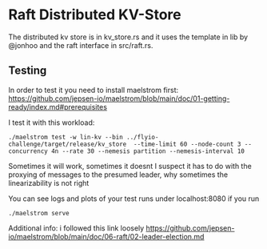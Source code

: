 # Raft Distributed KV-Store

The distributed kv store is in kv_store.rs and it uses the template in lib by @jonhoo and the raft interface in src/raft.rs.

## Testing

In order to test it you need to install maelstrom first:
https://github.com/jepsen-io/maelstrom/blob/main/doc/01-getting-ready/index.md#prerequisites

I test it with this workload:
```
./maelstrom test -w lin-kv --bin ../flyio-challenge/target/release/kv_store  --time-limit 60 --node-count 3 --concurrency 4n --rate 30 --nemesis partition --nemesis-interval 10
```

Sometimes it will work, sometimes it doesnt
I suspect it has to do with the proxying of messages to the presumed leader, why sometimes the linearizability is not right

You can see logs and plots of your test runs under localhost:8080 if you run

```
./maelstrom serve
```

Additional info: i followed this link loosely
https://github.com/jepsen-io/maelstrom/blob/main/doc/06-raft/02-leader-election.md
